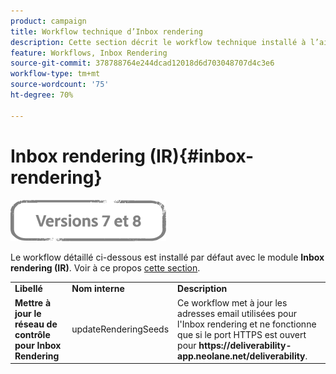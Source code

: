 ```yaml
---
product: campaign
title: Workflow technique d’Inbox rendering
description: Cette section décrit le workflow technique installé à l’aide du package Inbox rendering
feature: Workflows, Inbox Rendering
source-git-commit: 378788764e244dcad12018d6d703048707d4c3e6
workflow-type: tm+mt
source-wordcount: '75'
ht-degree: 70%

---
```



# Inbox rendering (IR){#inbox-rendering}

![](../../assets/common.svg)

Le workflow détaillé ci-dessous est installé par défaut avec le module **Inbox rendering (IR)**. Voir à ce propos [cette section](../../delivery/using/inbox-rendering.md).

<table> 
 <tbody> 
  <tr> 
   <td> <strong>Libellé</strong><br /> </td> 
   <td> <strong>Nom interne</strong><br /> </td> 
   <td> <strong>Description</strong><br /> </td> 
  </tr> 
  <tr> 
   <td> <strong>Mettre à jour le réseau de contrôle pour Inbox Rendering</strong><br /> </td> 
   <td> <span class="uicontrol">updateRenderingSeeds</span> <br /> </td> 
   <td> Ce workflow met à jour les adresses email utilisées pour l'Inbox rendering et ne fonctionne que si le port HTTPS est ouvert pour <strong>https://deliverability-app.neolane.net/deliverability</strong>.<br /> </td> 
  </tr> 
 </tbody> 
</table>

